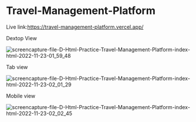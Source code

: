 # Travel-Management-Platform
 
 
Live link:https://travel-management-platform.vercel.app/
 
Dextop View

![screencapture-file-D-Html-Practice-Travel-Management-Platform-index-html-2022-11-23-01_59_48](https://user-images.githubusercontent.com/118212340/203410563-ead09a6e-4218-4f01-b04b-aa812a4cf97e.png)

Tab view

![screencapture-file-D-Html-Practice-Travel-Management-Platform-index-html-2022-11-23-02_01_29](https://user-images.githubusercontent.com/118212340/203410611-b61f13cf-d3e2-475d-bed0-9596122ad5c6.png)

Mobile view

![screencapture-file-D-Html-Practice-Travel-Management-Platform-index-html-2022-11-23-02_02_45](https://user-images.githubusercontent.com/118212340/203410673-bb0feb83-93cf-42c6-a233-0e62c653ac87.png)
